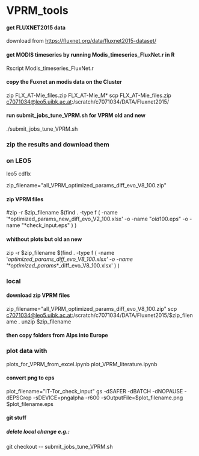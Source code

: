 # VPRM_tools

#### get FLUXNET2015 data
download from https://fluxnet.org/data/fluxnet2015-dataset/

#### get MODIS timeseries by running Modis_timeseries_FluxNet.r in R
Rscript Modis_timeseries_FluxNet.r

#### copy the Fuxnet an modis data on the Cluster
zip FLX_AT-Mie_files.zip  FLX_AT-Mie_M* 
scp FLX_AT-Mie_files.zip c7071034@leo5.uibk.ac.at:/scratch/c7071034/DATA/Fluxnet2015/

#### run submit_jobs_tune_VPRM.sh for VPRM old and new
./submit_jobs_tune_VPRM.sh

### zip the results and download them 
### on LEO5
leo5
cdflx

zip_filename="all_VPRM_optimized_params_diff_evo_V8_100.zip"
#### zip VPRM files
#zip -r $zip_filename $(find . -type f \( -name '*optimized_params_new_diff_evo_V2_100.xlsx' -o -name "*old*100.eps" -o -name "*check_input.eps" \) )
#### whithout plots but old an new
zip -r $zip_filename $(find . -type f \( -name '*optimized_params_*_diff_evo_V8_100.xlsx' -o -name '*optimized_params_*_diff_evo_V8_100.xlsx'  \) )

### local
#### download zip VPRM files
zip_filename="all_VPRM_optimized_params_diff_evo_V8_100.zip"
scp c7071034@leo5.uibk.ac.at:/scratch/c7071034/DATA/Fluxnet2015/$zip_filename .
unzip $zip_filename

#### then copy folders from Alps into Europe

### plot data with 
plots_for_VPRM_from_excel.ipynb
plot_VPRM_literature.ipynb

#### convert png to eps
plot_filename="IT-Tor_check_input"
gs -dSAFER -dBATCH -dNOPAUSE -dEPSCrop -sDEVICE=pngalpha -r600 -sOutputFile=$plot_filename.png $plot_filename.eps

#### git stuff
##### delete local change e.g.:
git checkout -- submit_jobs_tune_VPRM.sh

